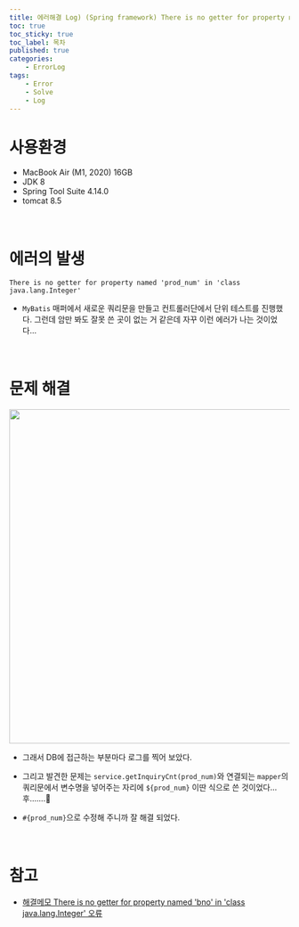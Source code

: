 ```yaml
---
title: 에러해결 Log) (Spring framework) There is no getter for property named 'prod_num' in 'class java.lang.Integer'
toc: true
toc_sticky: true
toc_label: 목차
published: true
categories:
    - ErrorLog
tags:
    - Error
    - Solve
    - Log
---
```

# 사용환경
* MacBook Air (M1, 2020) 16GB
* JDK 8
* Spring Tool Suite 4.14.0
* tomcat 8.5<br><br><br>

# 에러의 발생

`There is no getter for property named 'prod_num' in 'class java.lang.Integer'`

* `MyBatis` 매퍼에서 새로운 쿼리문을 만들고 컨트롤러단에서 단위 테스트를 진행했다. 그런데 암만 봐도 잘못 쓴 곳이 없는 거 같은데 자꾸 이런 에러가 나는 것이었다...<br><br><br>

# 문제 해결

<p align="center"><img src="../../assets/images/mybatisError5.png" width="600"></p>

* 그래서 DB에 접근하는 부분마다 로그를 찍어 보았다. 
* 그리고 발견한 문제는 `service.getInquiryCnt(prod_num)`와 연결되는 `mapper`의 쿼리문에서 변수명을 넣어주는 자리에 `${prod_num}` 이딴 식으로 쓴 것이었다... 후.......🥲

* `#{prod_num}`으로 수정해 주니까 잘 해결 되었다.<br><br><br>

# 참고
* [해결메모 There is no getter for property named 'bno' in 'class java.lang.Integer' 오류](https://velog.io/@jaewon95/%ED%95%B4%EA%B2%B0%EB%A9%94%EB%AA%A8-There-is-no-getter-for-property-named-bno-in-class-java.lang.Integer-%EC%98%A4%EB%A5%98)
